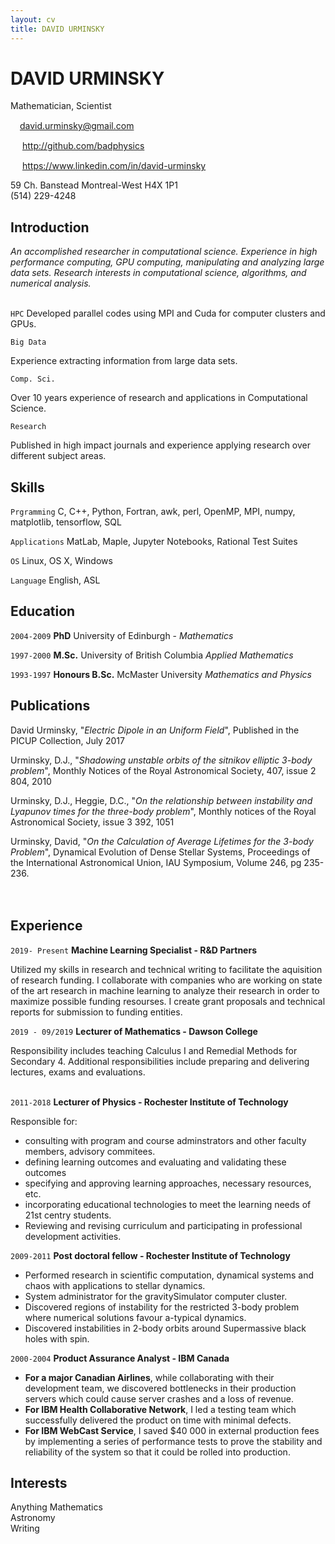 ```yaml
---
layout: cv
title: DAVID URMINSKY
---
```


# DAVID URMINSKY
Mathematician, Scientist

<div id="webaddress">
<img src="https://img.freepik.com/free-vector/email-envelope-concept_34259-135.jpg?size=338&ext=jpg" width="15"><a href="david.urminsky@gmail.com">david.urminsky@gmail.com</a><br>

<!-- <img src="https://banner2.kisspng.com/20180713/czs/kisspng-web-development-web-design-logo-web-page-parallel-computing-5b48f9e5df2130.959073491531509221914.jpg" width="15"><a href="http://urminsky.ca"> http://urminsky.ca</a> <br>
-->
<img src="https://github.githubassets.com/images/modules/logos_page/GitHub-Mark.png" width="15"> http://github.com/badphysics<br>

<img src="https://image.flaticon.com/icons/png/512/61/61109.png" width="15"> https://www.linkedin.com/in/david-urminsky <br>

 59 Ch. Banstead Montreal-West H4X 1P1<br>
 (514) 229-4248

</div>

## Introduction

*An accomplished researcher in computational science.  Experience in high performance computing, GPU computing, manipulating and analyzing large data sets.  Research interests in computational science, algorithms, and numerical analysis.*
<br><br>

`HPC`
Developed parallel codes using MPI and Cuda for computer clusters and GPUs.

`Big Data`

Experience extracting information from large data sets.

`Comp. Sci.`

Over 10 years experience of research and applications in Computational Science.


`Research`

Published in high impact journals and experience applying research over different subject areas.


## Skills

`Prgramming`
 C, C++, Python, Fortran, awk, perl, OpenMP, MPI, numpy, matplotlib, tensorflow, SQL

`Applications`
 MatLab, Maple, Jupyter Notebooks, Rational Test Suites

`OS` 
Linux, OS X, Windows

`Language`
English, ASL

<!-- ## Research interests -->

<!-- numerical analysis, chaotic dynamics, stellar dynamics, scientific computation -->
## Education

`2004-2009`
__PhD__ University of Edinburgh - *Mathematics*

`1997-2000`
__M.Sc.__ University of British Columbia *Applied Mathematics*

`1993-1997`
__Honours B.Sc.__ McMaster University *Mathematics and Physics*


<!-- ## Awards -->

<!-- `2012` -->
<!-- President, *Royal Society*, London, UK -->

<!-- Associate, *French Academy of Science*, Paris, France -->



## Publications

David Urminsky, "*Electric Dipole in an Uniform Field*", Published in the PICUP Collection, July 2017<br>

Urminsky, D.J., "*Shadowing unstable orbits of the sitnikov elliptic 3-body problem*", Monthly Notices of the Royal Astronomical Society, 407, issue 2 804, 2010<br>

Urminsky, D.J., Heggie, D.C., "*On the relationship between instability and Lyapunov times for the three-body problem*", Monthly notices of the Royal Astronomical Society, issue 3 392,  1051<br>

Urminsky, David, "*On the Calculation of Average Lifetimes for the 3-body Problem*", Dynamical Evolution of Dense Stellar Systems, Proceedings of the International Astronomical Union, IAU Symposium, Volume 246, pg 235-236.<br><br><br>

## Experience

`2019- Present`
__Machine Learning Specialist - R&D Partners__

Utilized my skills in research and technical writing to facilitate the aquisition of research funding.  I collaborate with  companies who are working on state of the art research in machine learning to analyze their research in order to maximize possible funding resourses.  I create grant proposals and technical reports for submission to funding entities.<br>

`2019 - 09/2019`
__Lecturer of Mathematics - Dawson College__

Responsibility includes teaching Calculus I and Remedial Methods for Secondary 4.  Additional responsibilities include preparing and delivering lectures, exams and evaluations.
<br>
<br>

`2011-2018`
__Lecturer of Physics - Rochester Institute of Technology__

Responsible for:
  * consulting with program and course adminstrators and other faculty members, advisory commitees.
  * defining learning outcomes and evaluating and validating these outcomes
  * specifying and approving learning approaches, necessary resources, etc.
  * incorporating educational technologies to meet the learning needs of 21st centry students.
  * Reviewing and revising curriculum and participating in professional development activities.
  
<!-- As a Lecturer in the Department of Physics I taught the following Courses:  
  * ***College Physics 1***: This course is in an algebra based physics course which covers topics on Newton's laws of motion, energy, momentum, rotational dynamics, waves and harmonic motion. I was responsible for running lectures, writing and grading exams and quizzes as well as working with a group of other lecturers to plan curriculum.  
  * ***University Physics 1***: This course is a calculus based physics course which covers topics on Newton's Laws of motion, energy, momentum, rotational dynamics, waves.I was responsible for running lectures, writing and grading exams and quizzes as well as working with a group of other lecturers to plan curriculum.  
  * ***University Physics 2***: This course is a calculus based phyics course with covers topics on electric and magnetic forces and field, electric and magnetic flux, circuts, Maxwell's equations.  
  * ***Introduction to Computational Physics***: This course introduces methods for using computers to model the behavior of physical systems.  Students will learn how computers represent numbers, limits of computation, how to write computer programs, and to use good programming practices.  Students will also apply numerical methods of differentiation and integration, and numerical solutions to differential equations in physical situations.  Responsibilities include maintaining building and maintaining a JupyterHub to host jupyter notebooks for students.  Creating and grading projects.  Running workshops and lectures.  
  * ***Classical Mechanics***: This course is a systematic presentation of Newtonian kinematics and dynamics including equations of motion in one- and three-dimensions, conservation laws, non-inertial reference frames, central forces, Lagrangian mechanics, and rigid body motion. This course will use advanced mathematical techniques including differential equations, vector calculus, and matrix and tensor formulations.   
-->

`2009-2011`
__Post doctoral fellow - Rochester Institute of Technology__
  * Performed research in scientific computation, dynamical systems and chaos with applications to stellar dynamics.  
  * System administrator for the gravitySimulator computer cluster.
  * Discovered regions of instability for the restricted 3-body problem where numerical solutions favour a-typical dynamics.
  * Discovered instabilities in 2-body orbits around Supermassive black holes with spin.

<!-- `2004-2009` -->
<!-- __Teaching Assistant - University of Edinburgh__ -->

`2000-2004`
__Product Assurance Analyst - IBM Canada__

   * **For a major Canadian Airlines**, while collaborating with their development team, we discovered bottlenecks in their production servers which could cause server crashes and a loss of revenue.  
   * **For IBM Health Collaborative Network**,  I led a testing team which successfully delivered the product on time with minimal defects.
   * **For IBM WebCast Service**, I saved $40 000 in external production fees by implementing a series of performance tests to prove the stability and reliability of the system so that it could be rolled into production.

## Interests

Anything Mathematics<br>
Astronomy<br>
Writing<br>




<!-- `1998-2000` -->
<!-- __Extra Sessional Instructor - University of British Columbia__ -->



<!-- ## Occupation -->

<!-- `1600` -->
<!-- __Royal Mint__, London -->

<!-- - Warden -->
<!-- - Minted coins -->

<!-- `1600` -->
<!-- __Lucasian professor of Mathematics__, Cambridge University -->

<!-- over all swell guy -->



<!-- ### Footer

Last updated: May 2013 -->
